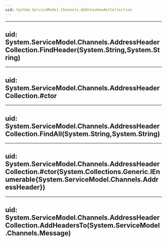 ```yaml
---
uid: System.ServiceModel.Channels.AddressHeaderCollection
---
```


---
uid: System.ServiceModel.Channels.AddressHeaderCollection.FindHeader(System.String,System.String)
---

---
uid: System.ServiceModel.Channels.AddressHeaderCollection.#ctor
---

---
uid: System.ServiceModel.Channels.AddressHeaderCollection.FindAll(System.String,System.String)
---

---
uid: System.ServiceModel.Channels.AddressHeaderCollection.#ctor(System.Collections.Generic.IEnumerable{System.ServiceModel.Channels.AddressHeader})
---

---
uid: System.ServiceModel.Channels.AddressHeaderCollection.AddHeadersTo(System.ServiceModel.Channels.Message)
---
